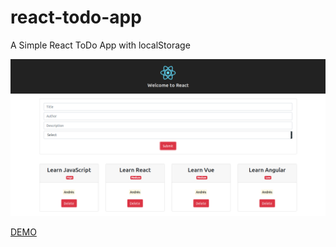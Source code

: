 # react-todo-app
A Simple React ToDo App with localStorage

![](docs/demo.png)

[DEMO](https://arcandres.github.io/react-todo-app/)

